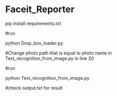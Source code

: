 # Faceit_Reporter

pip install requirements.txt



#run



python Drop_box_loader.py



#Change photo path that is equal to photo name  in Text_recognition_from_image.py in line 20 



#run



python Text_recognition_from_image.py




#check output.txt for result
